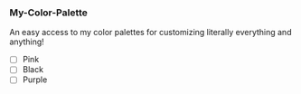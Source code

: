 ### My-Color-Palette
An easy access to my color palettes for customizing literally everything and anything!

- [ ] Pink
- [ ] Black
- [ ] Purple
